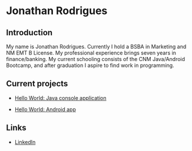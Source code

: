 # Jonathan Rodrigues

## Introduction

My name is Jonathan Rodrigues. Currently I hold a BSBA in Marketing and NM EMT B License. My professional experience brings seven years in finance/banking. My current schooling consists of the CNM Java/Android Bootcamp, and after graduation I aspire to find work in programming.

## Current projects

* [Hello World: Java console application](https://github.com/jonrodrigues24/hello-world-java)

* [Hello World: Android app](https://github.com/jonrodrigues24/android-hello-world.git)

## Links

* [LinkedIn](https://www.linkedin.com/in/jonrodrigues24/)